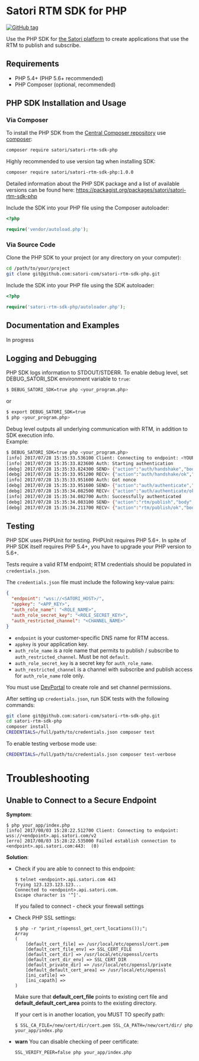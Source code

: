 Satori RTM SDK for PHP
============================================================

[![GitHub tag](https://img.shields.io/github/tag/satori-com/satori-rtm-sdk-php.svg)](https://github.com/satori-com/satori-rtm-sdk-php/tags)

Use the PHP SDK for [the Satori platform](https://www.satori.com/) to create applications that use the
RTM to publish and subscribe.

## Requirements

  - PHP 5.4+ (PHP 5.6+ recommended)
  - PHP Composer (optional, recommended)

## PHP SDK Installation and Usage

### Via Composer

To install the PHP SDK from the [Central Composer repository](https://packagist.org) use [composer](https://getcomposer.org/download):
```bash
composer require satori/satori-rtm-sdk-php
```

Highly recommended to use version tag when installing SDK:
```bash
composer require satori/satori-rtm-sdk-php:1.0.0
```

Detailed information about the PHP SDK package and a list of available versions can be found here:
https://packagist.org/packages/satori/satori-rtm-sdk-php

Include the SDK into your PHP file using the Composer autoloader:
```php
<?php

require('vendor/autoload.php');
```

### Via Source Code

Clone the PHP SDK to your project (or any directory on your computer):
```bash
cd /path/to/your/project
git clone git@github.com:satori-com/satori-rtm-sdk-php.git
```

Include the SDK into your PHP file using the SDK autoloader:
```php
<?php

require('satori-rtm-sdk-php/autoloader.php');
```

## Documentation and Examples

In progress

## Logging and Debugging

PHP SDK logs information to STDOUT/STDERR. To enable debug level,
set DEBUG_SATORI_SDK environment variable to `true`:
```bash
$ DEBUG_SATORI_SDK=true php <your_program.php>
```

or 

```bash
$ export DEBUG_SATORI_SDK=true
$ php <your_program.php>
```

Debug level outputs all underlying communication with RTM, in addition to SDK execution info.  
Example:
```bash
$ DEBUG_SATORI_SDK=true php <your_program.php>
[info] 2017/07/28 15:35:33.536100 Client: Connecting to endpoint: <YOUR_ENDPOINT>
[info] 2017/07/28 15:35:33.823600 Auth: Starting authentication
[debg] 2017/07/28 15:35:33.824300 SEND> {"action":"auth/handshake","body":{"method":"role_secret","data":{"role":"<YOUR_ROLE>"}},"id":1}
[debg] 2017/07/28 15:35:33.951200 RECV< {"action":"auth/handshake/ok","id":1,"body":{"data":{"nonce":"<nonce>"}}}
[info] 2017/07/28 15:35:33.951600 Auth: Got nonce
[debg] 2017/07/28 15:35:33.951600 SEND> {"action":"auth/authenticate","body":{"method":"role_secret","credentials":{"hash":"<hash>"}},"id":2}
[debg] 2017/07/28 15:35:34.082500 RECV< {"action":"auth/authenticate/ok","id":2,"body":{}}
[info] 2017/07/28 15:35:34.082700 Auth: Successfully authenticated
[debg] 2017/07/28 15:35:34.083100 SEND> {"action":"rtm/publish","body":{"channel":"animals","message":{"who":"zebra","where":[34.134358,-118.321506]}},"id":3}
[debg] 2017/07/28 15:35:34.211700 RECV< {"action":"rtm/publish/ok","body":{"position":"1501256125:2"},"id":3}
```

## Testing

PHP SDK uses PHPUnit for testing. PHPUnit requires PHP 5.6+.
In spite of PHP SDK itself requires PHP 5.4+, you have to upgrade your PHP version to 5.6+.

Tests require a valid RTM endpoint; RTM credentials should be populated in `credentials.json`.

The `credentials.json` file must include the following key-value pairs:
```json
{
  "endpoint": "wss://<SATORI_HOST>/",
  "appkey": "<APP_KEY>",
  "auth_role_name": "<ROLE_NAME>",
  "auth_role_secret_key": "<ROLE_SECRET_KEY>",
  "auth_restricted_channel": "<CHANNEL_NAME>"
}
```

- `endpoint` is your customer-specific DNS name for RTM access.
- `appkey` is your application key.
- `auth_role_name` is a role name that permits to publish / subscribe to `auth_restricted_channel`. Must be not `default`.
- `auth_role_secret_key` is a secret key for `auth_role_name`.
- `auth_restricted_channel` is a channel with subscribe and publish access for `auth_role_name` role only.

You must use [DevPortal](https://developer.satori.com/) to create role and set channel permissions.

After setting up `credentials.json`, run SDK tests with the following commands:
```bash
git clone git@github.com:satori-com/satori-rtm-sdk-php.git
cd satori-rtm-sdk-php
composer install
CREDENTIALS=/full/path/to/credentials.json composer test
```

To enable testing verbose mode use:
```bash
CREDENTIALS=/full/path/to/credentials.json composer test-verbose
```

# Troubleshooting

## Unable to Connect to a Secure Endpoint

**Symptom**: 

    $ php your_app/index.php
    [info] 2017/08/03 15:28:22.512700 Client: Connecting to endpoint: wss://<endpoint>.api.satori.com/v2
    [erro] 2017/08/03 15:28:22.535000 Failed establish connection to <endpoint>.api.satori.com:443:  (0)

**Solution**:

  - Check if you are able to connect to this endpoint:  
    ```
    $ telnet <endpoint>.api.satori.com 443
    Trying 123.123.123.123...
    Connected to <endpoint>.api.satori.com.
    Escape character is '^]'.
    ```
    If you failed to connect - check your firewall settings

  - Check PHP SSL settings:
    ```
    $ php -r "print_r(openssl_get_cert_locations());";
    Array
    (
        [default_cert_file] => /usr/local/etc/openssl/cert.pem
        [default_cert_file_env] => SSL_CERT_FILE
        [default_cert_dir] => /usr/local/etc/openssl/certs
        [default_cert_dir_env] => SSL_CERT_DIR
        [default_private_dir] => /usr/local/etc/openssl/private
        [default_default_cert_area] => /usr/local/etc/openssl
        [ini_cafile] =>
        [ini_capath] =>
    )
    ```
    Make sure that **default_cert_file** points to existing cert file and **default_default_cert_area** points
    to the existing directory.

    If your cert is in another location, you MUST TO specify path:
    ```
    $ SSL_CA_FILE=/new/cert/dir/cert.pem SSL_CA_PATH=/new/cert/dir/ php your_app/index.php
    ```

  - **warn** You can disable checking of peer certificate:
    ```
    SSL_VERIFY_PEER=false php your_app/index.php
    ```